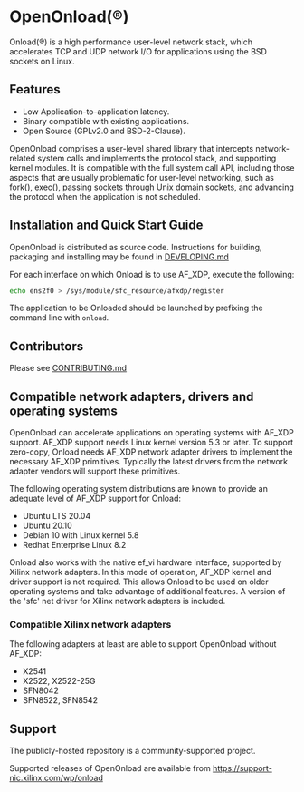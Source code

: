# OpenOnload(:registered:)

Onload(:registered:) is a high performance user-level network stack,
which accelerates TCP and UDP network I/O for applications using the BSD
sockets on Linux.

## Features

* Low Application-to-application latency.
* Binary compatible with existing applications.
* Open Source (GPLv2.0 and BSD-2-Clause).

OpenOnload comprises a user-level shared library that intercepts network-
related system calls and implements the protocol stack, and supporting kernel
modules. It is compatible with the full system call API, including those
aspects that are usually problematic for user-level networking, such as fork(),
exec(), passing sockets through Unix domain sockets, and advancing the
protocol when the application is not scheduled.

## Installation and Quick Start Guide

OpenOnload is distributed as source code. Instructions for building, packaging
and installing may be found in [DEVELOPING.md](DEVELOPING.md)

For each interface on which Onload is to use AF_XDP, execute the following:

```sh
echo ens2f0 > /sys/module/sfc_resource/afxdp/register
```

The application to be Onloaded should be launched by prefixing the command
line with `onload`.

## Contributors

Please see [CONTRIBUTING.md](CONTRIBUTING.md)

## Compatible network adapters, drivers and operating systems

OpenOnload can accelerate applications on operating systems with AF_XDP support.
AF_XDP support needs Linux kernel version 5.3 or later. To support zero-copy,
Onload needs AF_XDP network adapter drivers to implement the necessary AF_XDP
primitives. Typically the latest drivers from the network adapter vendors will
support these primitives.

The following operating system distributions are known to provide an adequate
level of AF_XDP support for Onload:

* Ubuntu LTS 20.04
* Ubuntu 20.10
* Debian 10 with Linux kernel 5.8
* Redhat Enterprise Linux 8.2

Onload also works with the native ef_vi hardware interface, supported by Xilinx
network adapters. In this mode of operation, AF_XDP kernel and driver support
is not required. This allows Onload to be used on older operating systems and
take advantage of additional features. A version of the 'sfc' net driver for
Xilinx network adapters is included.

### Compatible Xilinx network adapters

The following adapters at least are able to support OpenOnload without AF_XDP:

* X2541
* X2522, X2522-25G
* SFN8042
* SFN8522, SFN8542

## Support

The publicly-hosted repository is a community-supported project.

Supported releases of OpenOnload are available from
https://support-nic.xilinx.com/wp/onload
